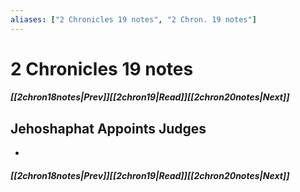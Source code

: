 ```yaml
---
aliases: ["2 Chronicles 19 notes", "2 Chron. 19 notes"]
---
```

# 2 Chronicles 19 notes
##### <span class=arrow-left></span>[[2chron18notes|Prev]]<span class=navigation-separator></span>[[2chron19|Read]]<span class=navigation-separator></span>[[2chron20notes|Next]]<span class=arrow-right></span>
## Jehoshaphat Appoints Judges
- 
##### <span class=arrow-left></span>[[2chron18notes|Prev]]<span class=navigation-separator></span>[[2chron19|Read]]<span class=navigation-separator></span>[[2chron20notes|Next]]<span class=arrow-right></span>